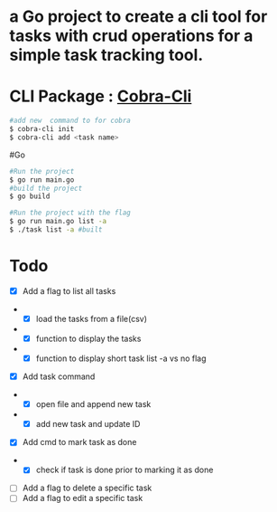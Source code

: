 # a Go project to create a cli tool for tasks with crud operations for a simple task tracking tool.

# CLI Package : [Cobra-Cli](https://github.com/spf13/cobra)
```bash
#add new  command to for cobra
$ cobra-cli init
$ cobra-cli add <task name>
```

#Go
```bash
#Run the project
$ go run main.go
#build the project
$ go build

#Run the project with the flag
$ go run main.go list -a
$ ./task list -a #built
```

# Todo
- [x] Add a flag to list all tasks
- - [x] load the tasks from a file(csv)
- - [x] function to display the tasks
- - [x] function to display short task list -a vs no flag
- [x] Add task command
- - [x] open file and append new task
- - [x] add new task and update ID 
- [x] Add cmd to mark task as done
- - [x] check if task is done prior to marking it as done
- [ ] Add a flag to delete a specific task
- [ ] Add a flag to edit a specific task